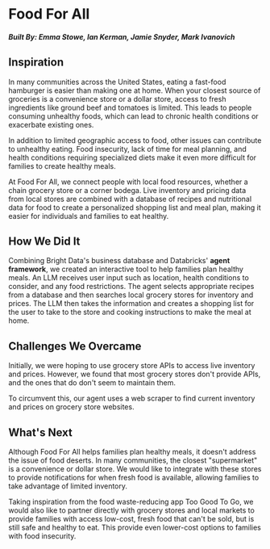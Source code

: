 # Food For All
##### *Built By:* Emma Stowe, Ian Kerman, Jamie Snyder, Mark Ivanovich
## Inspiration
In many communities across the United States, eating a fast-food hamburger is easier than making one at home. When your closest source of groceries is a convenience store or a dollar store, access to fresh ingredients like ground beef and tomatoes is limited. This leads to people consuming unhealthy foods, which can lead to chronic health conditions or exacerbate existing ones.

In addition to limited geographic access to food, other issues can contribute to unhealthy eating. Food insecurity, lack of time for meal planning, and health conditions requiring specialized diets make it even more difficult for families to create healthy meals.

At Food For All, we connect people with local food resources, whether a chain grocery store or a corner bodega. Live inventory and pricing data from local stores are combined with a database of recipes and nutritional data for food to create a personalized shopping list and meal plan, making it easier for individuals and families to eat healthy.


## How We Did It
Combining Bright Data's business database and Databricks' **agent framework**, we created an interactive tool to help families plan healthy meals. An LLM receives user input such as location, health conditions to consider, and any food restrictions. The agent selects appropriate recipes from a database and then searches local grocery stores for inventory and prices. The LLM then takes the information and creates a shopping list for the user to take to the store and cooking instructions to make the meal at home.


## Challenges We Overcame
Initially, we were hoping to use grocery store APIs to access live inventory and prices. However, we found that most grocery stores don't provide APIs, and the ones that do don't seem to maintain them. 

To circumvent this, our agent uses a web scraper to find current inventory and prices on grocery store websites.
 

## What's Next
Although Food For All helps families plan healthy meals, it doesn't address the issue of food deserts. In many communities, the closest "supermarket" is a convenience or dollar store. We would like to integrate with these stores to provide notifications for when fresh food is available, allowing families to take advantage of limited inventory.

Taking inspiration from the food waste-reducing app Too Good To Go, we would also like to partner directly with grocery stores and local markets to provide families with access low-cost, fresh food that can't be sold, but is still safe and healthy to eat. This provide even lower-cost options to families with food insecurity.

